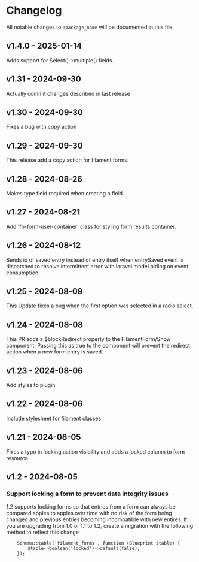 # Changelog

All notable changes to `:package_name` will be documented in this file.

## v1.4.0 - 2025-01-14

Adds support for Select()->multiple() fields.

## v1.31 - 2024-09-30

Actually commit changes described in last release

## v1.30 - 2024-09-30

Fixes a bug with copy action

## v1.29 - 2024-09-30

This release add a copy action for filament forms.

## v1.28 - 2024-08-26

Makes type field required when creating a field.

## v1.27 - 2024-08-21

Add 'fb-form-user-container' class for styling form results container.

## v1.26 - 2024-08-12

Sends id of saved entry instead of entry itself when entrySaved event is dispatched to resolve intermittent error with laravel model biding on event consumption.

## v1.25 - 2024-08-09

This Update fixes a bug when the first option was selected in a radio select.

## v1.24 - 2024-08-08

This PR adds a $blockRedirect property to the FilamentForm/Show component. Passing this as true to the component will prevent the redirect action when a new form entry is saved.

## v1.23 - 2024-08-06

Add styles to plugin

## v1.22 - 2024-08-06

Include stylesheet for filament classes

## v1.21 - 2024-08-05

Fixes a typo in locking action visibility and adds a locked column to form resource.

## v1.2 - 2024-08-05

### Support locking a form to prevent data integrity issues

1.2 supports locking forms so that entries from a form can always be compared apples to apples over time with no risk of the form being changed and previous entries becoming incompatible with new entires. If you are upgrading from 1.0 or 1.1 to 1.2, create a migration with the following method to reflect this change

```
    Schema::table('filament_forms', function (Blueprint $table) {
        $table->boolean('locked')->default(false);
    });













```